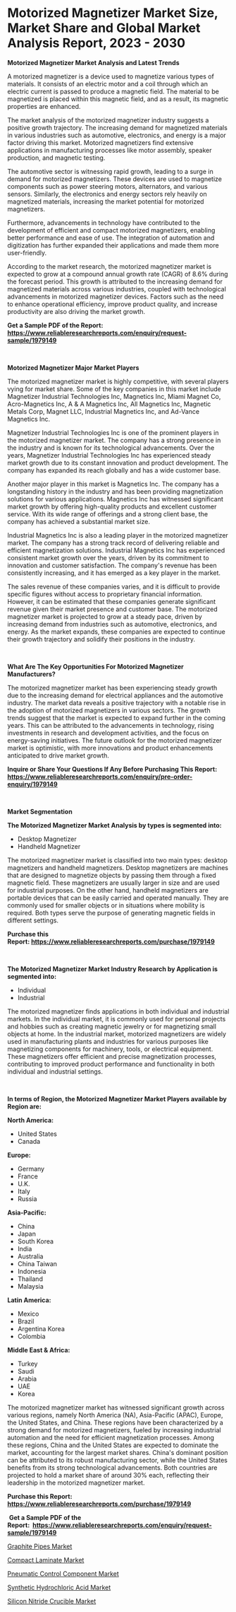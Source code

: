 <p><h1>Motorized Magnetizer Market Size, Market Share and Global Market Analysis Report, 2023 - 2030</h1></p><p><strong>Motorized Magnetizer Market Analysis and Latest Trends</strong></p>
<p><p>A motorized magnetizer is a device used to magnetize various types of materials. It consists of an electric motor and a coil through which an electric current is passed to produce a magnetic field. The material to be magnetized is placed within this magnetic field, and as a result, its magnetic properties are enhanced.</p><p>The market analysis of the motorized magnetizer industry suggests a positive growth trajectory. The increasing demand for magnetized materials in various industries such as automotive, electronics, and energy is a major factor driving this market. Motorized magnetizers find extensive applications in manufacturing processes like motor assembly, speaker production, and magnetic testing.</p><p>The automotive sector is witnessing rapid growth, leading to a surge in demand for motorized magnetizers. These devices are used to magnetize components such as power steering motors, alternators, and various sensors. Similarly, the electronics and energy sectors rely heavily on magnetized materials, increasing the market potential for motorized magnetizers.</p><p>Furthermore, advancements in technology have contributed to the development of efficient and compact motorized magnetizers, enabling better performance and ease of use. The integration of automation and digitization has further expanded their applications and made them more user-friendly.</p><p>According to the market research, the motorized magnetizer market is expected to grow at a compound annual growth rate (CAGR) of 8.6% during the forecast period. This growth is attributed to the increasing demand for magnetized materials across various industries, coupled with technological advancements in motorized magnetizer devices. Factors such as the need to enhance operational efficiency, improve product quality, and increase productivity are also driving the market growth.</p></p>
<p><strong>Get a Sample PDF of the Report:&nbsp; <a href="https://www.reliableresearchreports.com/enquiry/request-sample/1979149">https://www.reliableresearchreports.com/enquiry/request-sample/1979149</a></strong></p>
<p>&nbsp;</p>
<p><strong>Motorized Magnetizer Major Market Players</strong></p>
<p><p>The motorized magnetizer market is highly competitive, with several players vying for market share. Some of the key companies in this market include Magnetizer Industrial Technologies Inc, Magnetics Inc, Miami Magnet Co, Acro-Magnetics Inc, A & A Magnetics Inc, All Magnetics Inc, Magnetic Metals Corp, Magnet LLC, Industrial Magnetics Inc, and Ad-Vance Magnetics Inc.</p><p>Magnetizer Industrial Technologies Inc is one of the prominent players in the motorized magnetizer market. The company has a strong presence in the industry and is known for its technological advancements. Over the years, Magnetizer Industrial Technologies Inc has experienced steady market growth due to its constant innovation and product development. The company has expanded its reach globally and has a wide customer base.</p><p>Another major player in this market is Magnetics Inc. The company has a longstanding history in the industry and has been providing magnetization solutions for various applications. Magnetics Inc has witnessed significant market growth by offering high-quality products and excellent customer service. With its wide range of offerings and a strong client base, the company has achieved a substantial market size.</p><p>Industrial Magnetics Inc is also a leading player in the motorized magnetizer market. The company has a strong track record of delivering reliable and efficient magnetization solutions. Industrial Magnetics Inc has experienced consistent market growth over the years, driven by its commitment to innovation and customer satisfaction. The company's revenue has been consistently increasing, and it has emerged as a key player in the market.</p><p>The sales revenue of these companies varies, and it is difficult to provide specific figures without access to proprietary financial information. However, it can be estimated that these companies generate significant revenue given their market presence and customer base. The motorized magnetizer market is projected to grow at a steady pace, driven by increasing demand from industries such as automotive, electronics, and energy. As the market expands, these companies are expected to continue their growth trajectory and solidify their positions in the industry.</p></p>
<p>&nbsp;</p>
<p><strong>What Are The Key Opportunities For Motorized Magnetizer Manufacturers?</strong></p>
<p><p>The motorized magnetizer market has been experiencing steady growth due to the increasing demand for electrical appliances and the automotive industry. The market data reveals a positive trajectory with a notable rise in the adoption of motorized magnetizers in various sectors. The growth trends suggest that the market is expected to expand further in the coming years. This can be attributed to the advancements in technology, rising investments in research and development activities, and the focus on energy-saving initiatives. The future outlook for the motorized magnetizer market is optimistic, with more innovations and product enhancements anticipated to drive market growth.</p></p>
<p><strong>Inquire or Share Your Questions If Any Before Purchasing This Report: <a href="https://www.reliableresearchreports.com/enquiry/pre-order-enquiry/1979149">https://www.reliableresearchreports.com/enquiry/pre-order-enquiry/1979149</a></strong></p>
<p>&nbsp;</p>
<p><strong>Market Segmentation</strong></p>
<p><strong>The Motorized Magnetizer Market Analysis by types is segmented into:</strong></p>
<p><ul><li>Desktop Magnetizer</li><li>Handheld Magnetizer</li></ul></p>
<p><p>The motorized magnetizer market is classified into two main types: desktop magnetizers and handheld magnetizers. Desktop magnetizers are machines that are designed to magnetize objects by passing them through a fixed magnetic field. These magnetizers are usually larger in size and are used for industrial purposes. On the other hand, handheld magnetizers are portable devices that can be easily carried and operated manually. They are commonly used for smaller objects or in situations where mobility is required. Both types serve the purpose of generating magnetic fields in different settings.</p></p>
<p><strong>Purchase this Report:&nbsp;<a href="https://www.reliableresearchreports.com/purchase/1979149">https://www.reliableresearchreports.com/purchase/1979149</a></strong></p>
<p>&nbsp;</p>
<p><strong>The Motorized Magnetizer Market Industry Research by Application is segmented into:</strong></p>
<p><ul><li>Individual</li><li>Industrial</li></ul></p>
<p><p>The motorized magnetizer finds applications in both individual and industrial markets. In the individual market, it is commonly used for personal projects and hobbies such as creating magnetic jewelry or for magnetizing small objects at home. In the industrial market, motorized magnetizers are widely used in manufacturing plants and industries for various purposes like magnetizing components for machinery, tools, or electrical equipment. These magnetizers offer efficient and precise magnetization processes, contributing to improved product performance and functionality in both individual and industrial settings.</p></p>
<p>&nbsp;</p>
<p><strong>In terms of Region, the Motorized Magnetizer Market Players available by Region are:</strong></p>
<p>
    <p> <strong> North America: </strong>
        <ul>
            <li>United States</li>
            <li>Canada</li>
        </ul>
        </p> 
    <p> <strong> Europe: </strong>
        <ul>
            <li>Germany</li>
            <li>France</li>
            <li>U.K.</li>
            <li>Italy</li>
            <li>Russia</li>
        </ul>
        </p> 
    <p> <strong> Asia-Pacific: </strong>
        <ul>
            <li>China</li>
            <li>Japan</li>
            <li>South Korea</li>
            <li>India</li>
            <li>Australia</li>
            <li>China Taiwan</li>
            <li>Indonesia</li>
            <li>Thailand</li>
            <li>Malaysia</li>
        </ul>
        </p> 
    <p> <strong> Latin America: </strong>
        <ul>
            <li>Mexico</li>
            <li>Brazil</li>
            <li>Argentina Korea</li>
            <li>Colombia</li>
        </ul>
        </p> 
    <p> <strong> Middle East & Africa: </strong>
        <ul>
            <li>Turkey</li>
            <li>Saudi</li>
            <li>Arabia</li>
            <li>UAE</li>
            <li>Korea</li>
        </ul>
    </p>
    </p>
<p><p>The motorized magnetizer market has witnessed significant growth across various regions, namely North America (NA), Asia-Pacific (APAC), Europe, the United States, and China. These regions have been characterized by a strong demand for motorized magnetizers, fueled by increasing industrial automation and the need for efficient magnetization processes. Among these regions, China and the United States are expected to dominate the market, accounting for the largest market shares. China's dominant position can be attributed to its robust manufacturing sector, while the United States benefits from its strong technological advancements. Both countries are projected to hold a market share of around 30% each, reflecting their leadership in the motorized magnetizer market.</p></p>
<p><strong>Purchase this Report: <a href="https://www.reliableresearchreports.com/purchase/1979149">https://www.reliableresearchreports.com/purchase/1979149</a></strong></p>
<p>&nbsp;<strong>Get a Sample PDF of the Report:&nbsp;&nbsp;<a href="https://www.reliableresearchreports.com/enquiry/request-sample/1979149">https://www.reliableresearchreports.com/enquiry/request-sample/1979149</a></strong></p>
<p><strong></strong></p>
<p><p><a href="https://medium.com/@raygrimes1999/graphite-pipes-market-research-report-its-history-and-forecast-2023-to-2030-ec9517c32381">Graphite Pipes Market</a></p><p><a href="https://medium.com/@mayrussel1912/compact-laminate-market-size-market-outlook-and-market-forecast-2023-to-2030-a16106e1a4dc">Compact Laminate Market</a></p><p><a href="https://github.com/RoccoManning/Market-Research-Report-List-2/blob/main/pneumatic-control-component-market.md">Pneumatic Control Component Market</a></p><p><a href="https://medium.com/@fredyconn/synthetic-hydrochloric-acid-market-furnishes-information-on-market-share-market-trends-and-market-dccaa63a88cc">Synthetic Hydrochloric Acid Market</a></p><p><a href="https://medium.com/@amyjacobi1918/decoding-silicon-nitride-crucible-market-metrics-market-share-trends-and-growth-patterns-c5b2082189eb">Silicon Nitride Crucible Market</a></p></p>